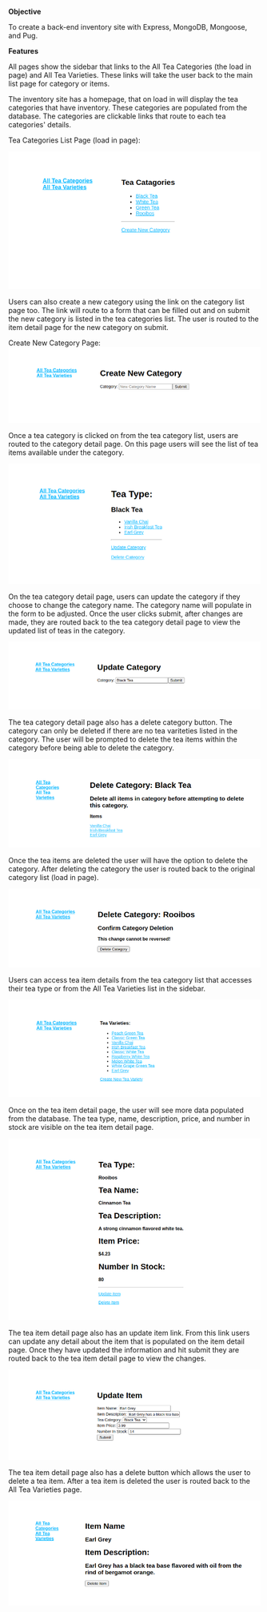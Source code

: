 **Objective**

To create a back-end inventory site with Express, MongoDB, Mongoose, and Pug.

**Features**

All pages show the sidebar that links to the All Tea Categories (the load in page) and All Tea Varieties. These links will take the user back to the main list page for category or items.

The inventory site has a homepage, that on load in will display the tea categories that have inventory. These categories are populated from the database. The categories are clickable links that route to each tea categories' details. 

Tea Categories List Page (load in page):

![](public/images/categorylist.png)

Users can also create a new category using the link on the category list page too. The link will route to a form that can be filled out and on submit the new category is listed in the tea categories list. The user is routed to the item detail page for the new category on submit.

Create New Category Page:
![](public/images/createcategory.png)

Once a tea category is clicked on from the tea category list, users are routed to the category detail page. On this page users will see the list of tea items available under the category. 

![](public/images/category.png)

On the tea category detail page, users can update the category if they choose to change the category name. The category name will populate in the form to be adjusted. Once the user clicks submit, after changes are made, they are routed back to the tea category detail page to view the updated list of teas in the category.

![](public/images/updatecategory.png)

The tea category detail page also has a delete category button. The category can only be deleted if there are no tea variteties listed in the category. The user will be prompted to delete the tea items within the category before being able to delete the category.

![](public/images/deletecategory.png)

Once the tea items are deleted the user will have the option to delete the category. After deleting the category the user is routed back to the original category list (load in page).

![](public/images/deletecategory2.png)

Users can access tea item details from the tea category list that accesses their tea type or from the All Tea Varieties list in the sidebar.

![](public/images/tealist.png)

Once on the tea item detail page, the user will see more data populated from the database. The tea type, name, description, price, and number in stock are visible on the tea item detail page.

![](public/images/teadetail.png)

The tea item detail page also has an update item link. From this link users can update any detail about the item that is populated on the item detail page. Once they have updated the information and hit submit they are routed back to the tea item detail page to view the changes.

![](public/images/updatetea.png)

The tea item detail page also has a delete button which allows the user to delete a tea item. After a tea item is deleted the user is routed back to the All Tea Varieties page.

![](public/images/deletetea.png)





